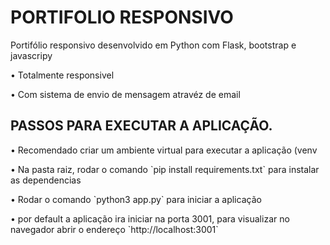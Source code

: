 <h1>PORTIFOLIO RESPONSIVO</h1>
<p>Portifólio responsivo desenvolvido em Python com Flask, bootstrap e javascripy </p>
  <p>  • Totalmente responsivel </p>
  <p>  • Com sistema de envio de mensagem atravéz de email </p>
  
<h2>PASSOS PARA EXECUTAR A APLICAÇÃO.</h2>
  <p>  • Recomendado criar um ambiente virtual para executar a aplicação (venv </p>
  <p>  • Na pasta raiz, rodar o comando `pip install requirements.txt` para instalar as dependencias</p>
  <p>  • Rodar o comando `python3 app.py` para iniciar a aplicação</p>
  <p>  • por default a aplicação ira iniciar na porta 3001, para visualizar no navegador abrir o endereço `http://localhost:3001`</p>


  
  
 

